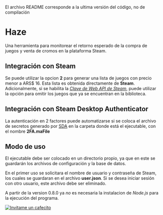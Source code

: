El archivo README corresponde a la ultima versión del código, no de compilación

# Haze

Una herramienta para monitorear el retorno esperado de la compra de juegos y venta de cromos en la plataforma Steam.  

## Integración con Steam
Se puede utilizar la opcion **2** para generar una lista de juegos con precio menor a ARS$ 16. Esta lista es obtenida directamente de **Steam**.
Adicionalmente, si se habilita la *[Clave de Web API de Steam](https://steamcommunity.com/dev/apikey)*, puede utilizar la opción para omitir los juegos que ya se encuentran en la biblioteca.

## Integración con Steam Desktop Authenticator
La autenticación en 2 factores puede automatizarse si se coloca el archivo de secretos generado por [SDA](https://github.com/Jessecar96/SteamDesktopAuthenticator) en la carpeta donde está el ejecutable, con el nombre **2FA.maFile**

## Modo de uso

El ejecutable debe ser colocado en un directorio propio, ya que en este se guardarán los archivos de configuración y la base de datos.

En el primer uso se solicitara el nombre de usuario y contraseña de Steam, los cuales se guardaran en el archivo **user.json**. Si se desea iniciar sesión con otro usuario, este archivo debe ser eliminado.

A partir de la version 0.8.0 ya *no* es necesaria la instalacion de *Node.js* para la ejecución del programa.

[![Invitame un cafecito](https://cdn.cafecito.app/imgs/buttons/button_1.svg)](https://cafecito.app/enzosanchezc)
